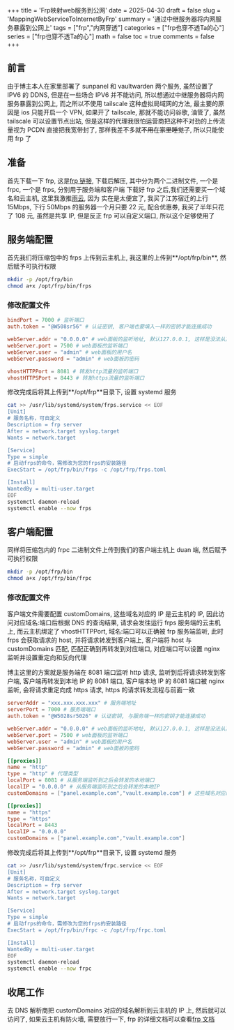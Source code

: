 +++
title = 'Frp映射web服务到公网'
date = 2025-04-30
draft = false
slug = 'MappingWebServiceToInternetByFrp'
summary = '通过中继服务器将内网服务暴露到公网上'
tags = ["frp","内网穿透"]
categories = ["frp也穿不透Ta的心"]
series = ["frp也穿不透Ta的心"]
math = false
toc = true
comments = false
+++

## 前言

由于博主本人在家里部署了 sunpanel 和 vaultwarden 两个服务, 虽然设置了 IPV6 的 DDNS, 但是在一些场合 IPV6 并不能访问, 所以想通过中继服务器将内网服务暴露到公网上, 而之所以不使用 tailscale 这种虚拟局域网的方法, 最主要的原因是 ios 只能开启一个 VPN, 如果开了 tailscale, 那就不能访问谷歌, 油管了, 虽然 tailscale 可以设置节点出站, 但是这样的代理我很怕运营商把这种不对劲的上传流量视为 PCDN 直接把我宽带封了, 那样我差不多就~~不用在家里睡觉了~~, 所以只能使用 frp 了

## 准备

首先下载一下 frp, 这是[frp 链接](https://github.com/fatedier/frp/releases), 下载后解压, 其中分为两个二进制文件, 一个是 frpc, 一个是 frps, 分别用于服务端和客户端
下载好 frp 之后,我们还需要买一个域名和云主机, 这里我激推[雨云](https://www.rainyun.com/MTI2OTkw_), 因为 实在是太便宜了, 我买了江苏宿迁的上行 15Mbps, 下行 50Mbps 的服务器一个月只要 22 元, 配合优惠券, 我买了半年只花了 108 元, 虽然是共享 IP, 但是反正 frp 可以自定义端口, 所以这个足够使用了

## 服务端配置

首先我们将压缩包中的 frps 上传到云主机上, 我这里的上传到**/opt/frp/bin**, 然后赋予可执行权限

```bash
mkdir -p /opt/frp/bin
chmod a+x /opt/frp/bin/frps
```

### 修改配置文件

```toml
bindPort = 7000 # 监听端口
auth.token = "@W508sr56" # 认证密钥, 客户端也要填入一样的密钥才能连接成功

webServer.addr = "0.0.0.0" # web面板的监听地址, 默认127.0.0.1, 这样是没法从其他设备访问的
webServer.port = 7500 # web面板的监听端口
webServer.user = "admin" # web面板的用户名
webServer.password = "admin" # web面板的密码

vhostHTTPPort = 8081 # 转发http流量的监听端口
vhostHTTPSPort = 8443 # 转发https流量的监听端口
```

修改完成后将其上传到**/opt/frp**目录下, 设置 systemd 服务

```bash
cat >> /usr/lib/systemd/system/frps.service << EOF
[Unit]
# 服务名称，可自定义
Description = frp server
After = network.target syslog.target
Wants = network.target

[Service]
Type = simple
# 启动frps的命令，需修改为您的frps的安装路径
ExecStart = /opt/frp/bin/frps -c /opt/frp/frps.toml

[Install]
WantedBy = multi-user.target
EOF
systemctl daemon-reload
systemctl enable --now frps
```

## 客户端配置

同样将压缩包内的 frpc 二进制文件上传到我们的客户端主机上 duan 端, 然后赋予可执行权限

```bash
mkdir -p /opt/frp/bin
chmod a+x /opt/frp/bin/frpc
```

### 修改配置文件

客户端文件需要配置 customDomains, 这些域名对应的 IP 是云主机的 IP, 因此访问对应域名:端口后根据 DNS 的查询结果, 请求会发往运行 frps 服务端的云主机上, 而云主机绑定了 vhostHTTPPort, 域名:端口可以正确被 frp 服务端监听, 此时 frps 会获取请求的 host, 并将请求转发到客户端上, 客户端将 host 与 customDomains 匹配, 匹配正确到再转发到对应端口, 对应端口可以设置 nginx 监听并设置重定向和反向代理

博主这里的方案就是服务端在 8081 端口监听 http 请求, 监听到后将请求转发到客户端, 客户端再转发到本地 IP 的 8081 端口, 客户端本地 IP 的 8081 端口被 nginx 监听, 会将请求重定向成 https 请求, https 的请求转发流程与前面一致

```toml
serverAddr = "xxx.xxx.xxx.xxx" # 服务端地址
serverPort = 7000 # 服务端端口
auth.token = "@W5028sr5026" # 认证密钥, 与服务端一样的密钥才能连接成功

webServer.addr = "0.0.0.0" # web面板的监听地址, 默认127.0.0.1, 这样是没法从其他设备访问的
webServer.port = 7500 # web面板的监听端口
webServer.user = "admin" # web面板的用户名
webServer.password = "admin" # web面板的密码

[[proxies]]
name = "http"
type = "http" # 代理类型
localPort = 8081 # 从服务端监听到之后会转发的本地端口
localIP = "0.0.0.0" # 从服务端监听到之后会转发的本地IP
customDomains = ["panel.example.com","vault.example.com"] # 这些域名对应的IP是云主机的IP, 云主机绑定了vhostHTTPPort, 因此输入域名:端口, 匹配到自定义域名frp就会转发到客户端上,客户端再转发到对应端口上

[[proxies]]
name = "https"
type = "https"
localPort = 8443
localIP = "0.0.0.0"
customDomains = ["panel.example.com","vault.example.com"]
```

修改完成后将其上传到**/opt/frp**目录下, 设置 systemd 服务

```bash
cat >> /usr/lib/systemd/system/frpc.service << EOF
[Unit]
# 服务名称，可自定义
Description = frp server
After = network.target syslog.target
Wants = network.target

[Service]
Type = simple
# 启动frps的命令，需修改为您的frps的安装路径
ExecStart = /opt/frp/bin/frpc -c /opt/frp/frpc.toml

[Install]
WantedBy = multi-user.target
EOF
systemctl daemon-reload
systemctl enable --now frpc
```

## 收尾工作

去 DNS 解析商把 customDomains 对应的域名解析到云主机的 IP 上, 然后就可以访问了, 如果云主机有防火墙, 需要放行一下, frp 的详细文档可以查看[frp 文档](https://gofrp.org/zh-cn/docs/)
